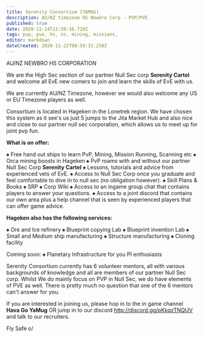 ```yaml
---
title: Serenity Consortium [YAMUG]
description: AU/NZ timezone HS Newbro Corp - PVP/PVE 
published: true
date: 2020-12-14T11:59:16.720Z
tags: pvp, pve, hs, ns, mining, missions,
editor: markdown
dateCreated: 2020-11-22T08:59:32.258Z
---
```


AU/NZ NEWBRO HS CORPORATION

We are the High Sec section of our partner Null Sec corp **Serenity Cartel** and welcome all EvE new comers to join and learn the skills of EvE with us.

We are currently AU/NZ Timezone, however we would also welcome any US or EU Timezone players as well.

Consortium is located in Hageken in the Lonetrek region. We have chosen this system  as it see's us just 5 jumps to the Jita Market Hub and also nice and close to our partner null sec corporation, which allows us to meet up for joint pvp fun.

**What is on offer:**

♠ Free hand out ships to learn PvP, Mining, Mission Running, Scanning etc
♠ Orca mining boosts in Hageken
♠ PvP roams with and without our partner Null Sec Corp **Serenity Cartel** 
♠ Lessons, tutorials and advice from experienced vets of EvE.
♠ Access to Null Sec Corp once you graduate and feel comfortable to dive in to null sec (no obligation however).
♠ Skill Plans & Books
♠ SRP
♠ Corp Wiki
♠ Access to an ingame group chat that contains players to answer your questions.
♠ Access to a joint discord that contains our own area plus a help channel that is seen by experienced players that can offer game advice.

**Hageken also has the following services:**

♠ Ore and Ice refinery
♠ Blueprint copying Lab
♠ Blueprint invention Lab
♠ Small and Medium ship manufacturing
♠ Structure manufacturing
♠ Cloning facility

Coming soon:
♠ Planetary Infrastructure for you PI enthusiasts


Serenity Consortium currently has 6 volunteer mentors, all with various backgrounds of knowledge and all are members of our partner Null Sec corp. Whilst We do mainly focus on PVP in Null Sec, we do have elements of PVE as well. There is pretty much no question that one of the 6 mentors can't answer for you. 

If you are interested in joining us, please hop in to the in game channel **Hava Go YaMug** OR jump in to our discord http://discord.gg/pKkqzTNQUV and talk to our recruiters.

Fly Safe o/


